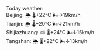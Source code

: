 Today weather:  
Beijing: 🌦   🌡️+22°C 🌬️→19km/h  
Tianjin: 🌦   🌡️+20°C 🌬️↓21km/h  
Shijiazhuang: ⛅️  🌡️+24°C 🌬️↓15km/h  
Tangshan: 🌦   🌡️+22°C 🌬️↓13km/h  
